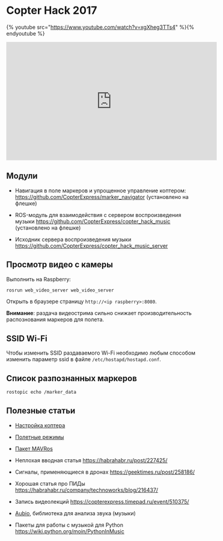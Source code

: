 Copter Hack 2017
===

{% youtube src="https://www.youtube.com/watch?v=xgXheg3TTs4" %}{% endyoutube %}

<iframe width="560" height="315" src="https://www.youtube.com/embed/xgXheg3TTs4?rel=0" frameborder="0" allowfullscreen></iframe>

Модули
---

* Навигация в поле маркеров и упрощенное управление коптером: https://github.com/CopterExpress/marker_navigator (установлено на флешке)

* ROS-модуль для взаимодействия с сервером воспроизведения музыки https://github.com/CopterExpress/copter_hack_music (установлено на флешке)

* Исходник сервера воспроизведения музыки https://github.com/CopterExpress/copter_hack_music_server

Просмотр видео с камеры
---

Выполнить на Raspberry:

```bash
rosrun web_video_server web_video_server
```

Открыть в браузере страницу ``http://<ip raspberry>:8080``.

**Внимание**: раздача видеострима сильно снижает производительность распознования маркеров для полета.

SSID Wi-Fi
---

Чтобы изменить SSID раздаваемого Wi-Fi необходимо любым способом изменить параметр ssid в файле ``/etc/hostapd/hostapd.conf``.

Список разпознанных маркеров
---

```bash
rostopic echo /marker_data
```

Полезные статьи
---

* [Настройка коптера](setup.md)

* [Полетные режимы](modes.md)

* [Пакет MAVRos](mavros.md)

* Неплохая вводная статья
https://habrahabr.ru/post/227425/ 

* Сигналы, применяющиеся в дронах
https://geektimes.ru/post/258186/ 

* Хорошая статья про ПИДы
https://habrahabr.ru/company/technoworks/blog/216437/

* Запись видеолекций
https://copterexpress.timepad.ru/event/510375/

* [Aubio](https://aubio.org), библиотека для анализа звука (музыки)

* Пакеты для работы с музыкой для Python https://wiki.python.org/moin/PythonInMusic
